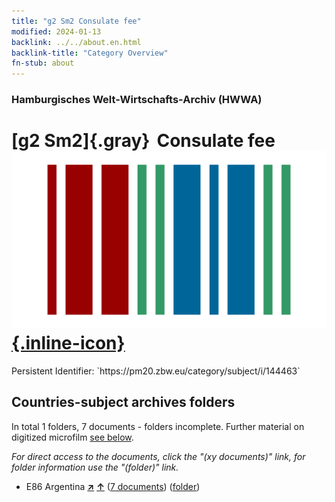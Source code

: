 ```yaml
---
title: "g2 Sm2 Consulate fee"
modified: 2024-01-13
backlink: ../../about.en.html
backlink-title: "Category Overview"
fn-stub: about
---
```


### Hamburgisches Welt-Wirtschafts-Archiv (HWWA)

# [g2 Sm2]{.gray}&#8201; Consulate fee &#160; [![Wikidata](/images/Wikidata-logo.svg "Wikidata"){.inline-icon}](http://www.wikidata.org/entity/Q104699758)

<div class="hint">Persistent Identifier: `https://pm20.zbw.eu/category/subject/i/144463`</div>







## Countries-subject archives folders







In total 1 folders, 7 documents - folders incomplete. Further material on digitized microfilm [see below](#filmsections).

_For direct access to the documents, click the "(xy documents)" link, for folder information use the "(folder)" link._


- E86 Argentina [**&nearr;**](../../../geo/i/141692/about.en.html "Argentina (all folders)") [**&uarr;**](../../../geo/about.en.html#E86 "Country category system") (<a href="https://pm20.zbw.eu/iiifview/folder/sh/141692,144463" title="about: Argentina : Consulate fee" target="_blank">7 documents</a>) ([folder](../../../../folder/sh/1416xx/141692/1444xx/144463/about.en.html))



<a id="filmsections" />













